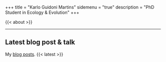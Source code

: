 +++
title = "Karlo Guidoni Martins"
sidemenu = "true"
description = "PhD Student in Ecology & Evolution"
+++

<!-- <img src="../img/.jpg" style="display: block;margin-left: auto;margin-right: auto" alt="maelle" width="300">
-->

{{< about >}}

<hr>

## Latest blog post & talk

My [blog posts](/post/).
{{< latest >}}

